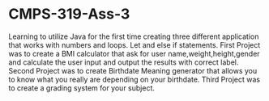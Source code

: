 # CMPS-319-Ass-3

Learning to utilize Java for the first time creating three different application that works with numbers and loops. Let and else if statements. 
First Project was to create a BMI calculator that ask for user name,weight,height,gender and calculate the user input and output the results with correct label.
Second Project was to create Birthdate Meaning generator that allows you to know what you really are depending on your birthdate.
Third Project was to create a grading system for your subject.
